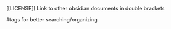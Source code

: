 
[[LICENSE]] Link to other obsidian documents in double brackets

#tags for better searching/organizing